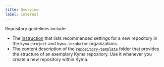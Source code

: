 ```yaml
---
title: Overview
label: internal
---
```


Repository guidelines include:

- The [instruction](./01-new-repository-settings.md) that lists recommended settings for a new repository in the `kyma-project` and `kyma-incubator` organizations.
- The content description of the [`repository-template`](https://github.com/kyma-project/community/tree/master/guidelines/repository-guidelines/repository-template) folder that provides the structure of an exemplary Kyma repository. Use it whenever you create a new repository within Kyma.

